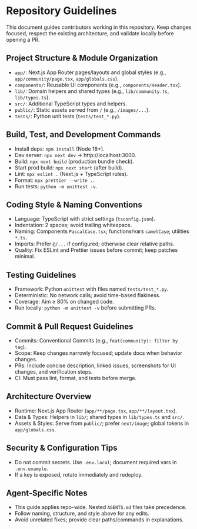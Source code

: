 # Repository Guidelines

This document guides contributors working in this repository. Keep changes focused, respect the existing architecture, and validate locally before opening a PR.

## Project Structure & Module Organization
- `app/`: Next.js App Router pages/layouts and global styles (e.g., `app/community/page.tsx`, `app/globals.css`).
- `components/`: Reusable UI components (e.g., `components/Header.tsx`).
- `lib/`: Domain helpers and shared types (e.g., `lib/community.ts`, `lib/types.ts`).
- `src/`: Additional TypeScript types and helpers.
- `public/`: Static assets served from `/` (e.g., `/images/...`).
- `tests/`: Python unit tests (`tests/test_*.py`).

## Build, Test, and Development Commands
- Install deps: `npm install` (Node 18+).
- Dev server: `npx next dev` → http://localhost:3000.
- Build: `npx next build` (production bundle check).
- Start prod build: `npx next start` (after build).
- Lint: `npx eslint .` (Next.js + TypeScript rules).
- Format: `npx prettier --write .`.
- Run tests: `python -m unittest -v`.

## Coding Style & Naming Conventions
- Language: TypeScript with strict settings (`tsconfig.json`).
- Indentation: 2 spaces; avoid trailing whitespace.
- Naming: Components `PascalCase.tsx`; functions/vars `camelCase`; utilities `*.ts`.
- Imports: Prefer `@/...` if configured; otherwise clear relative paths.
- Quality: Fix ESLint and Prettier issues before commit; keep patches minimal.

## Testing Guidelines
- Framework: Python `unittest` with files named `tests/test_*.py`.
- Deterministic: No network calls; avoid time-based flakiness.
- Coverage: Aim ≥ 80% on changed code.
- Run locally: `python -m unittest -v` before submitting PRs.

## Commit & Pull Request Guidelines
- Commits: Conventional Commits (e.g., `feat(community): filter by tag`).
- Scope: Keep changes narrowly focused; update docs when behavior changes.
- PRs: Include concise description, linked issues, screenshots for UI changes, and verification steps.
- CI: Must pass lint, format, and tests before merge.

## Architecture Overview
- Runtime: Next.js App Router (`app/**/page.tsx`, `app/**/layout.tsx`).
- Data & Types: Helpers in `lib/`; shared types in `lib/types.ts` and `src/`.
- Assets & Styles: Serve from `public/`; prefer `next/image`; global tokens in `app/globals.css`.

## Security & Configuration Tips
- Do not commit secrets. Use `.env.local`; document required vars in `.env.example`.
- If a key is exposed, rotate immediately and redeploy.

## Agent-Specific Notes
- This guide applies repo-wide. Nested `AGENTS.md` files take precedence.
- Follow naming, structure, and style above for any edits.
- Avoid unrelated fixes; provide clear paths/commands in explanations.

